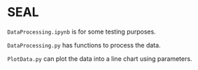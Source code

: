 # SEAL

`DataProcessing.ipynb` is for some testing purposes.

`DataProcessing.py` has functions to process the data.

`PlotData.py` can plot the data into a line chart using parameters.
